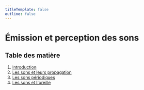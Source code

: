 ```yaml
---
titleTemplate: false
outline: false
---
```


# Émission et perception des sons

## Table des matière

1. [Introduction](introduction.md)
2. [Les sons et leurs propagation](son-et-propagation.md)
3. [Les sons périodiques](sons-periodiques.md)
4. [Les sons et l'oreille](sons-et-oreille.md)
